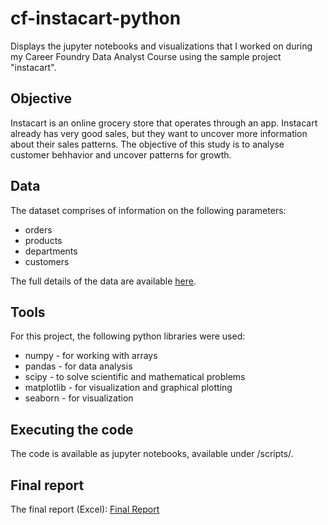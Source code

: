 # cf-instacart-python

Displays the jupyter notebooks and visualizations that I worked on during my Career Foundry Data Analyst Course using the sample project "instacart".

## Objective

Instacart is an online grocery store that operates through an app. Instacart already has very good sales, but they want to uncover more information about their sales patterns. The objective of this study is to analyse customer behhavior and uncover patterns for growth.

## Data
The dataset comprises of information on the following parameters:
- orders
- products
- departments
- customers

The full details of the data are available [here](https://gist.github.com/jeremystan/c3b39d947d9b88b3ccff3147dbcf6c6b).


## Tools
For this project, the following python libraries were used:
- numpy - for working with arrays
- pandas - for data analysis
- scipy - to solve scientific and mathematical problems
- matplotlib - for visualization and graphical plotting
- seaborn - for visualization

## Executing the code
The code is available as jupyter notebooks, available under /scripts/.

## Final report

The final report (Excel): [Final Report]()
